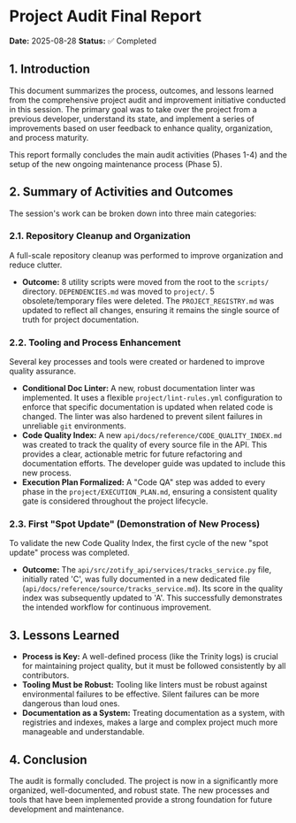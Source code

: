 # Project Audit Final Report

**Date:** 2025-08-28
**Status:** ✅ Completed

## 1. Introduction

This document summarizes the process, outcomes, and lessons learned from the comprehensive project audit and improvement initiative conducted in this session. The primary goal was to take over the project from a previous developer, understand its state, and implement a series of improvements based on user feedback to enhance quality, organization, and process maturity.

This report formally concludes the main audit activities (Phases 1-4) and the setup of the new ongoing maintenance process (Phase 5).

## 2. Summary of Activities and Outcomes

The session's work can be broken down into three main categories:

### 2.1. Repository Cleanup and Organization

A full-scale repository cleanup was performed to improve organization and reduce clutter.
-   **Outcome:** 8 utility scripts were moved from the root to the `scripts/` directory. `DEPENDENCIES.md` was moved to `project/`. 5 obsolete/temporary files were deleted. The `PROJECT_REGISTRY.md` was updated to reflect all changes, ensuring it remains the single source of truth for project documentation.

### 2.2. Tooling and Process Enhancement

Several key processes and tools were created or hardened to improve quality assurance.
-   **Conditional Doc Linter:** A new, robust documentation linter was implemented. It uses a flexible `project/lint-rules.yml` configuration to enforce that specific documentation is updated when related code is changed. The linter was also hardened to prevent silent failures in unreliable `git` environments.
-   **Code Quality Index:** A new `api/docs/reference/CODE_QUALITY_INDEX.md` was created to track the quality of every source file in the API. This provides a clear, actionable metric for future refactoring and documentation efforts. The developer guide was updated to include this new process.
-   **Execution Plan Formalized:** A "Code QA" step was added to every phase in the `project/EXECUTION_PLAN.md`, ensuring a consistent quality gate is considered throughout the project lifecycle.

### 2.3. First "Spot Update" (Demonstration of New Process)

To validate the new Code Quality Index, the first cycle of the new "spot update" process was completed.
-   **Outcome:** The `api/src/zotify_api/services/tracks_service.py` file, initially rated 'C', was fully documented in a new dedicated file (`api/docs/reference/source/tracks_service.md`). Its score in the quality index was subsequently updated to 'A'. This successfully demonstrates the intended workflow for continuous improvement.

## 3. Lessons Learned

-   **Process is Key:** A well-defined process (like the Trinity logs) is crucial for maintaining project quality, but it must be followed consistently by all contributors.
-   **Tooling Must be Robust:** Tooling like linters must be robust against environmental failures to be effective. Silent failures can be more dangerous than loud ones.
-   **Documentation as a System:** Treating documentation as a system, with registries and indexes, makes a large and complex project much more manageable and understandable.

## 4. Conclusion

The audit is formally concluded. The project is now in a significantly more organized, well-documented, and robust state. The new processes and tools that have been implemented provide a strong foundation for future development and maintenance.
